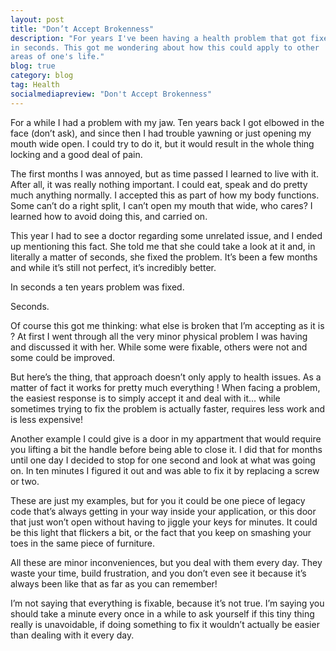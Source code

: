 ```yaml
---
layout: post
title: "Don’t Accept Brokenness"
description: "For years I've been having a health problem that got fixed
in seconds. This got me wondering about how this could apply to other
areas of one's life."
blog: true
category: blog
tag: Health
socialmediapreview: "Don't Accept Brokenness"
---
```


For a while I had a problem with my jaw. Ten years back I got elbowed in the face (don’t ask), and since then I had trouble yawning or just opening my mouth wide open. I could try to do it, but it would result in the whole thing locking and a good deal of pain.

The first months I was annoyed, but as time passed I learned to live with it. After all, it was really nothing important. I could eat, speak and do pretty much anything normally. I accepted this as part of how my body functions. Some can’t do a right split, I can’t open my mouth that wide, who cares? I learned how to avoid doing this, and carried on.

This year I had to see a doctor regarding some unrelated issue, and I ended up mentioning this fact. She told me that she could take a look at it and, in literally a matter of seconds, she fixed the problem. It’s been a few months and while it’s still not perfect, it’s incredibly better.

In seconds a ten years problem was fixed.

Seconds.

Of course this got me thinking: what else is broken that I’m accepting as it is ? At first I went through all the very minor physical problem I was having and discussed it with her. While some were fixable, others were not and some could be improved.

But here’s the thing, that approach doesn’t only apply to health issues. As a matter of fact it works for pretty much everything ! When facing a problem, the easiest response is to simply accept it and deal with it... while sometimes trying to fix the problem is actually faster, requires less work and is less expensive!

Another example I could give is a door in my appartment that would require you lifting a bit the handle before being able to close it. I did that for months until one day I decided to stop for one second and look at what was going on. In ten minutes I figured it out and was able to fix it by replacing a screw or two.

These are just my examples, but for you it could be one piece of legacy code that’s always getting in your way inside your application, or this door that just won’t open without having to jiggle your keys for minutes. It could be this light that flickers a bit, or the fact that you keep on smashing your toes in the same piece of furniture.

All these are minor inconveniences, but you deal with them every day. They waste your time, build frustration, and you don’t even see it because it’s always been like that as far as you can remember!

I’m not saying that everything is fixable, because it’s not true. I’m saying you should take a minute every once in a while to ask yourself if this tiny thing really is unavoidable, if doing something to fix it wouldn’t actually be easier than dealing with it every day.
